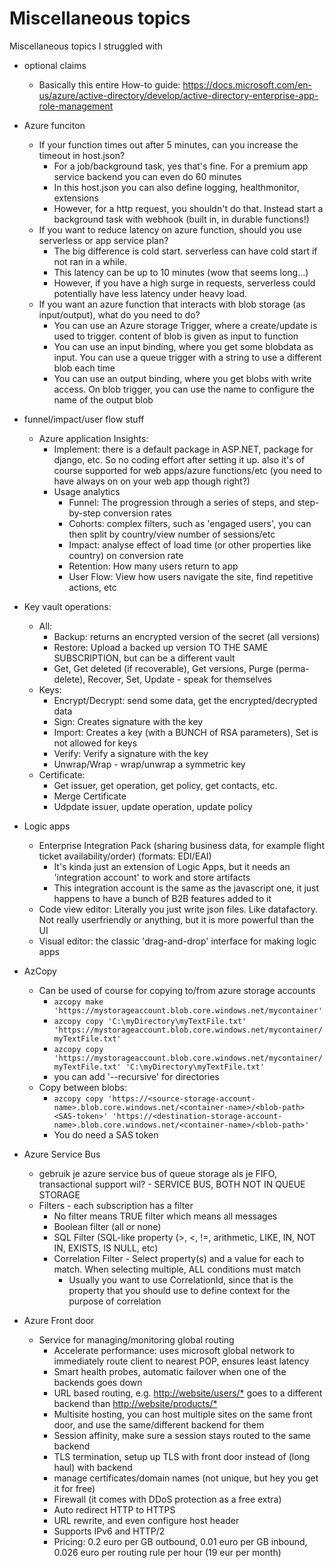 # Miscellaneous topics

Miscellaneous topics I struggled with

- optional claims
    - Basically this entire How-to guide: <https://docs.microsoft.com/en-us/azure/active-directory/develop/active-directory-enterprise-app-role-management>

- Azure funciton
    - If your function times out after 5 minutes, can you increase the timeout in host.json?
        - For a job/background task, yes that's fine. For a premium app service backend you can even do 60 minutes
        - In this host.json you can also define logging, healthmonitor, extensions
        - However, for a http request, you shouldn't do that. Instead start a background task with webhook (built in, in durable functions!)
    - If you want to reduce latency on azure function, should you use serverless or app service plan?
        - The big difference is cold start. serverless can have cold start if not ran in a while.
        - This latency can be up to 10 minutes (wow that seems long...)
        - However, if you have a high surge in requests, serverless could potentially have less latency under heavy load.
    - If you want an azure function that interacts with blob storage (as input/output), what do you need to do?
        - You can use an Azure storage Trigger, where a create/update is used to trigger. content of blob is given as input to function
        - You can use an input binding, where you get some blobdata as input. You can use a queue trigger with a string to use a different blob each time
        - You can use an output binding, where you get blobs with write access. On blob trigger, you can use the name to configure the name of the output blob

- funnel/impact/user flow stuff
    - Azure application Insights:
        - Implement: there is a default package in ASP.NET, package for django, etc. So no coding effort after setting it up.
            also it's of course supported for web apps/azure functions/etc (you need to have always on on your web app though right?)
        - Usage analytics
            - Funnel: The progression through a series of steps, and step-by-step conversion rates
            - Cohorts: complex filters, such as 'engaged users', you can then split by country/view number of sessions/etc
            - Impact: analyse effect of load time (or other properties like country) on conversion rate
            - Retention: How many users return to app
            - User Flow: View how users navigate the site, find repetitive actions, etc

- Key vault operations:
    - All:
        - Backup: returns an encrypted version of the secret (all versions)
        - Restore: Upload a backed up version TO THE SAME SUBSCRIPTION, but can be a different vault
        - Get, Get deleted (if recoverable), Get versions, Purge (perma-delete), Recover, Set, Update - speak for themselves
    - Keys:
        - Encrypt/Decrypt: send some data, get the encrypted/decrypted data
        - Sign: Creates signature with the key
        - Import: Creates a key (with a BUNCH of RSA parameters), Set is not allowed for keys
        - Verify: Verify a signature with the key
        - Unwrap/Wrap - wrap/unwrap a symmetric key
    - Certificate:
        - Get issuer, get operation, get policy, get contacts, etc.
        - Merge Certificate
        - Udpdate issuer, update operation, update policy

- Logic apps
    - Enterprise Integration Pack (sharing business data, for example flight ticket availability/order) (formats: EDI/EAI)
        - It's kinda just an extension of Logic Apps, but it needs an 'integration account' to work and store artifacts
        - This integration account is the same as the javascript one, it just happens to have a bunch of B2B features added to it
    - Code view editor: Literally you just write json files. Like datafactory. Not really userfriendly or anything, but it is more powerful than the UI
    - Visual editor: the classic 'drag-and-drop' interface for making logic apps

- AzCopy
    - Can be used of course for copying to/from azure storage accounts
        - `azcopy make 'https://mystorageaccount.blob.core.windows.net/mycontainer'`
        - `azcopy copy 'C:\myDirectory\myTextFile.txt' 'https://mystorageaccount.blob.core.windows.net/mycontainer/myTextFile.txt'`
        - `azcopy copy 'https://mystorageaccount.blob.core.windows.net/mycontainer/myTextFile.txt' 'C:\myDirectory\myTextFile.txt'`
        - you can add '--recursive' for directories
    - Copy between blobs:
        - `azcopy copy 'https://<source-storage-account-name>.blob.core.windows.net/<container-name>/<blob-path><SAS-token>' 'https://<destination-storage-account-name>.blob.core.windows.net/<container-name>/<blob-path>'`
        - You do need a SAS token

- Azure Service Bus
    - gebruik je azure service bus of queue storage als je FIFO, transactional support wil? - SERVICE BUS, BOTH NOT IN QUEUE STORAGE
    - Filters - each subscription has a filter
        - No filter means TRUE filter which means all messages
        - Boolean filter (all or none)
        - SQL Filter (SQL-like property (>, <, !=, arithmetic, LIKE, IN, NOT IN, EXISTS, IS NULL, etc)
        - Correlation Filter - Select property(s) and a value for each to match. When selecting multiple, ALL conditions must match
            - Usually you want to use CorrelationId, since that is the property that you should use to define context for the purpose of correlation

- Azure Front door
    - Service for managing/monitoring global routing
        - Accelerate performance: uses microsoft global network to immediately route client to nearest POP, ensures least latency
        - Smart health probes, automatic failover when one of the backends goes down
        - URL based routing, e.g. <http://website/users/*> goes to a different backend than <http://website/products/*>
        - Multisite hosting, you can host multiple sites on the same front door, and use the same/different backend for them
        - Session affinity, make sure a session stays routed to the same backend
        - TLS termination, setup up TLS with front door instead of (long haul) with backend
        - manage certificates/domain names (not unique, but hey you get it for free)
        - Firewall (it comes with DDoS protection as a free extra)
        - Auto redirect HTTP to HTTPS
        - URL rewrite, and even configure host header
        - Supports IPv6 and HTTP/2
        - Pricing: 0.2 euro per GB outbound, 0.01 euro per GB inbound, 0.026 euro per routing rule per hour (19 eur per month)
